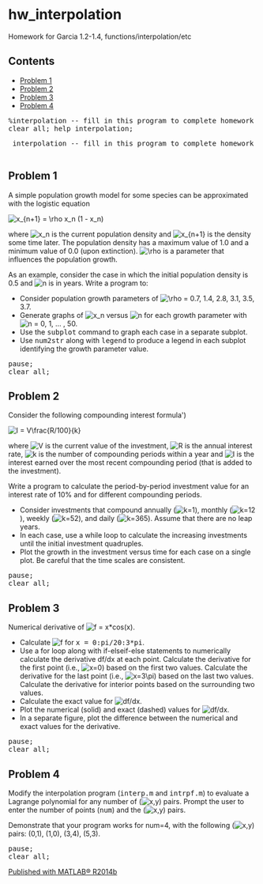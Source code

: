 # hw_interpolation
Homework for Garcia 1.2-1.4, functions/interpolation/etc

<div class="content">

## Contents

<div>

*   [Problem 1](#2)
*   [Problem 2](#3)
*   [Problem 3](#4)
*   [Problem 4](#5)

</div>

<pre class="codeinput"><span class="comment">%interpolation -- fill in this program to complete homework 2</span>
clear <span class="string">all</span>; help <span class="string">interpolation</span>;
</pre>

<pre class="codeoutput"> interpolation -- fill in this program to complete homework 2

</pre>

## Problem 1<a name="2"></a>

A simple population growth model for some species can be approximated with the logistic equation

![$x_{n+1} = \rho x_n (1 - x_n)$](interpolation_eq13744010101037630120.png)

where ![$x_n$](interpolation_eq08064257365002422487.png) is the current population density and ![$x_{n+1}$](interpolation_eq07009504769042211092.png) is the density some time later. The population density has a maximum value of 1.0 and a minimum value of 0.0 (upon extinction). ![$\rho$](interpolation_eq11905270608999804013.png) is a parameter that influences the population growth.

As an example, consider the case in which the initial population density is 0.5 and ![$n$](interpolation_eq08984225997457563733.png) is in years. Write a program to:

<div>

*   Consider population growth parameters of ![$\rho$](interpolation_eq11905270608999804013.png) = 0.7, 1.4, 2.8, 3.1, 3.5, 3.7.
*   Generate graphs of ![$x_n$](interpolation_eq08064257365002422487.png) versus ![$n$](interpolation_eq08984225997457563733.png) for each growth parameter with ![$n$](interpolation_eq08984225997457563733.png) = 0, 1, … , 50.
*   Use the <tt>subplot</tt> command to graph each case in a separate subplot.
*   Use <tt>num2str</tt> along with <tt>legend</tt> to produce a legend in each subplot identifying the growth parameter value.

</div>

<pre class="codeinput">pause;
clear <span class="string">all</span>;
</pre>

## Problem 2<a name="3"></a>

Consider the following compounding interest formula')

![$I = V\frac{R/100}{k}$](interpolation_eq07976545965125711204.png)

where ![$V$](interpolation_eq02739270504201626537.png) is the current value of the investment, ![$R$](interpolation_eq03442895190380135198.png) is the annual interest rate, ![$k$](interpolation_eq15636846968047188835.png) is the number of compounding periods within a year and ![$I$](interpolation_eq17419315245227113761.png) is the interest earned over the most recent compounding period (that is added to the investment).

Write a program to calculate the period-by-period investment value for an interest rate of 10% and for different compounding periods.

<div>

*   Consider investments that compound annually (![$k=1$](interpolation_eq08886293382271054462.png)), monthly (![$k=12$](interpolation_eq07387167575074819662.png)), weekly (![$k=52$](interpolation_eq03564206227873140836.png)), and daily (![$k=365$](interpolation_eq15113745502679615128.png)). Assume that there are no leap years.
*   In each case, use a while loop to calculate the increasing investments until the initial investment quadruples.
*   Plot the growth in the investment versus time for each case on a single plot. Be careful that the time scales are consistent.

</div>

<pre class="codeinput">pause;
clear <span class="string">all</span>;
</pre>

## Problem 3<a name="4"></a>

Numerical derivative of ![$f = x*cos(x)$](interpolation_eq10517478764029368745.png).

<div>

*   Calculate ![$f$](interpolation_eq18096895394918367257.png) for <tt>x = 0:pi/20:3*pi</tt>.
*   Use a for loop along with if-elseif-else statements to numerically calculate the derivative df/dx at each point. Calculate the derivative for the first point (i.e., ![$x=0$](interpolation_eq17014082639638836868.png)) based on the first two values. Calculate the derivative for the last point (i.e., ![$x=3\pi$](interpolation_eq16555890809821243766.png)) based on the last two values. Calculate the derivative for interior points based on the surrounding two values.
*   Calculate the exact value for ![$df/dx$](interpolation_eq09809429565336042202.png).
*   Plot the numerical (solid) and exact (dashed) values for ![$df/dx$](interpolation_eq09809429565336042202.png).
*   In a separate figure, plot the difference between the numerical and exact values for the derivative.

</div>

<pre class="codeinput">pause;
clear <span class="string">all</span>;
</pre>

## Problem 4<a name="5"></a>

Modify the interpolation program (<tt>interp.m</tt> and <tt>intrpf.m</tt>) to evaluate a Lagrange polynomial for any number of (![$x,y$](interpolation_eq09465107182849804810.png)) pairs. Prompt the user to enter the number of points (<tt>num</tt>) and the (![$x,y$](interpolation_eq09465107182849804810.png)) pairs.

Demonstrate that your program works for num=4, with the following (![$x,y$](interpolation_eq09465107182849804810.png)) pairs: (0,1), (1,0), (3,4), (5,3).

<pre class="codeinput">pause;
clear <span class="string">all</span>;
</pre>

[Published with MATLAB® R2014b](http://www.mathworks.com/products/matlab/)  

</div>
